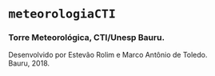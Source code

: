 # ```meteorologiaCTI```
### Torre Meteorológica, CTI/Unesp Bauru.<br>
Desenvolvido por Estevão Rolim e Marco Antônio de Toledo.<br>
Bauru, 2018.
